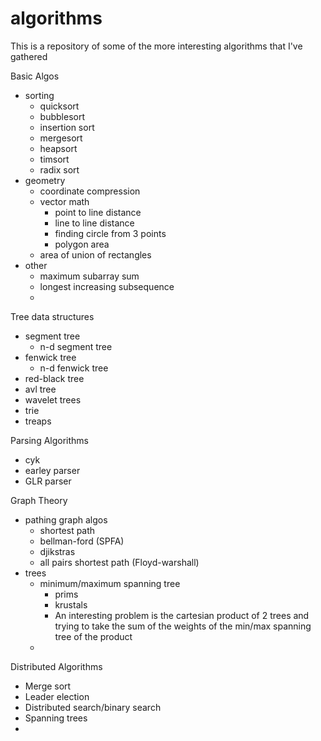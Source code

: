 # algorithms
This is a repository of some of the more interesting algorithms that I've gathered

Basic Algos
  - sorting
    - quicksort
    - bubblesort
    - insertion sort
    - mergesort
    - heapsort
    - timsort
    - radix sort
  - geometry
    - coordinate compression
    - vector math
      - point to line distance
      - line to line distance
      - finding circle from 3 points
      - polygon area
    - area of union of rectangles
  - other
    - maximum subarray sum
    - longest increasing subsequence
    - 
Tree data structures
  - segment tree
    - n-d segment tree
  - fenwick tree
    - n-d fenwick tree
  - red-black tree
  - avl tree
  - wavelet trees
  - trie
  - treaps
  
Parsing Algorithms
  - cyk
  - earley parser
  - GLR parser
  
Graph Theory
  - pathing graph algos
    - shortest path
    - bellman-ford (SPFA)
    - djikstras
    - all pairs shortest path (Floyd-warshall)
  - trees
    - minimum/maximum spanning tree
      - prims
      - krustals
      - An interesting problem is the cartesian product of 2 trees and trying to take the sum of the weights of the min/max spanning tree of the product
    -
Distributed Algorithms
  - Merge sort
  - Leader election
  - Distributed search/binary search
  - Spanning trees
  -  
